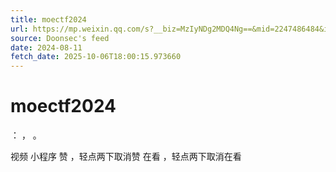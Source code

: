 ```yaml
---
title: moectf2024
url: https://mp.weixin.qq.com/s?__biz=MzIyNDg2MDQ4Ng==&mid=2247486484&idx=1&sn=90910603e11e8e2d1d901f3f3abc6329
source: Doonsec's feed
date: 2024-08-11
fetch_date: 2025-10-06T18:00:15.973660
---
```


# moectf2024

：
，
。

视频
小程序
赞
，轻点两下取消赞
在看
，轻点两下取消在看